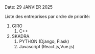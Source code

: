 Date: 29 JANVIER 2025

Liste des entreprises par ordre de priorité:
1. GIRO
	1. C++
2. SKADRA
	1. PYTHON (Django, Flask)
	2. Javascript (React.js,Vue.js)


